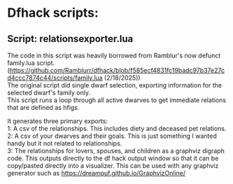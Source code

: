 # Dfhack scripts:
## Script: relationsexporter.lua
The code in this script was heavily borrowed from Ramblur's now defunct family.lua script.  
(https://github.com/Ramblurr/dfhack/blob/f585ecf4831fc19badc97b37e27cd4ccc7874c44/scripts/family.lua (2/18/2025))  
The original script did single dwarf selection, exporting information for the selected dwarf's family only.   
This script runs a loop through all active dwarves to get immediate relations that are defined as hfigs.   

It generates three primary exports:  
 		1: A csv of the relationships. This includes diety and deceased pet relations.   
 		2: A csv of your dwarves and their goals. This is just something I wanted handy but it not related to relationships.  
 		3: The relationships for lovers, spouses, and children as a graphviz digraph code. This outputs directly to the df hack output window so that it can be copy/pasted directly  into a visualizer. This can be used with any graphviz generator such as https://dreampuf.github.io/GraphvizOnline/  
